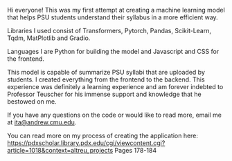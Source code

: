 Hi everyone! This was my first attempt at creating a machine learning model that helps PSU students understand their syllabus in a more efficient way.

Libraries I used consist of Transformers, Pytorch, Pandas, Scikit-Learn, Tqdm, MatPlotlib and Gradio. 

Languages I are Python for building the model and Javascript and CSS for the frontend. 

This model is capable of summarize PSU syllabi that are uploaded by students. I created everything from the frontend to the backend. This experience was definitely a learning experience and am forever indebted to Professor Teuscher for his immense support and knowledge that he bestowed on me. 

If you have any questions on the code or would like to read more, email me at ita@andrew.cmu.edu.

You can read more on my process of
creating the application here: https://pdxscholar.library.pdx.edu/cgi/viewcontent.cgi?article=1018&context=altreu_projects Pages 178-184
